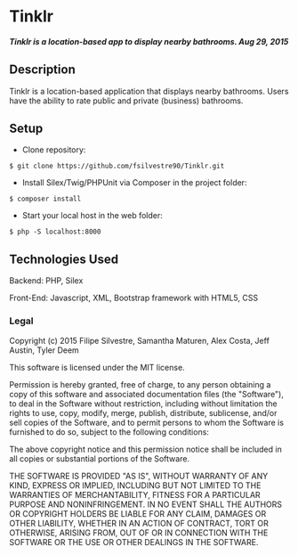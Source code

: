 # Tinklr

##### Tinklr is a location-based app to display nearby bathrooms. Aug 29, 2015

## Description

Tinklr is a location-based application that displays nearby bathrooms. Users have the ability to rate public and private (business) bathrooms.

Setup
----------
* Clone repository:
```console
$ git clone https://github.com/fsilvestre90/Tinklr.git
```
* Install Silex/Twig/PHPUnit via Composer in the project folder:
```console
$ composer install
```
* Start your local host in the web folder:
```console
$ php -S localhost:8000
```
## Technologies Used

Backend: PHP, Silex

Front-End: Javascript, XML, Bootstrap framework with HTML5, CSS

### Legal

Copyright (c) 2015 Filipe Silvestre, Samantha Maturen, Alex Costa, Jeff Austin, Tyler Deem

This software is licensed under the MIT license.

Permission is hereby granted, free of charge, to any person obtaining a copy
of this software and associated documentation files (the "Software"), to deal
in the Software without restriction, including without limitation the rights
to use, copy, modify, merge, publish, distribute, sublicense, and/or sell
copies of the Software, and to permit persons to whom the Software is
furnished to do so, subject to the following conditions:

The above copyright notice and this permission notice shall be included in
all copies or substantial portions of the Software.

THE SOFTWARE IS PROVIDED "AS IS", WITHOUT WARRANTY OF ANY KIND, EXPRESS OR
IMPLIED, INCLUDING BUT NOT LIMITED TO THE WARRANTIES OF MERCHANTABILITY,
FITNESS FOR A PARTICULAR PURPOSE AND NONINFRINGEMENT. IN NO EVENT SHALL THE
AUTHORS OR COPYRIGHT HOLDERS BE LIABLE FOR ANY CLAIM, DAMAGES OR OTHER
LIABILITY, WHETHER IN AN ACTION OF CONTRACT, TORT OR OTHERWISE, ARISING FROM,
OUT OF OR IN CONNECTION WITH THE SOFTWARE OR THE USE OR OTHER DEALINGS IN
THE SOFTWARE.
